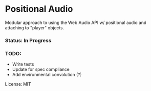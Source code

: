 # Positional Audio

Modular approach to using the Web Audio API w/ positional audio and attaching to "player" objects.

### Status: In Progress

### TODO:
* Write tests
* Update for spec compliance
* Add environmental convolution (?)

License: MIT
